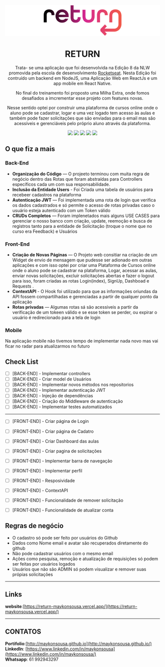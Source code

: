 <div align="center">
  <img src="./web/src/assets/nlw.svg" height="100px" alt="Next Controll"/>
</div>

<div align="center">

  # RETURN
  Trata- se uma aplicação que foi desenvolvida na Edição 8 da NLW promovida pela escola de desenvolvimento [Rocketseat](https://www.rocketseat.com.br/). Nesta Edição foi contruído um backend em NodeJS, uma Aplicação Web em ReactJs e um app mobile em React Native.

  No final do treinamento foi proposto uma Milha Extra, onde fomos desafiados a imcrementar esse projeto com features novas.

  Nesse sentido optei por construir uma plataforma de cursos online onde o aluno pode se cadastrar, logar e uma vez logado tem acesso às aulas e também pode fazer solicitações que são enviadas para o email mas são acessíveis e gerenciáveis pelo próprio aluno através da plataforma.



  ![](https://img.shields.io/badge/autor-Maykon%20Sousa-brightgreen)
  ![](https://img.shields.io/badge/Language-Typescript-brightgreen)
  ![](https://img.shields.io/badge/Front--End-ReactJS-brightgreen)
   ![](https://img.shields.io/badge/Back--End-NodeJs-brightgreen)
    ![](https://img.shields.io/badge/Mobile-ReactNative-brightgreen)
  
</div> 

## O que fiz a mais

### Back-End

- **Organização do Código** — O projeeto terminou com muita regra de negócio dentro das Rotas que foram abstraídas para Controllers específicos cada um com sua responsabilidade.  
- **Inclusão da Entidade Users** - Foi Criada uma tabela de usuários para recebeer cadastros na plataforma
- **Autenticação JWT** — Foi implementada uma rota de login que verifica os dados cadastrados e só permite o acesso de rotas privadas caso o usuário esteja autenticado com um Token válido
- **CRUDs Completos** — Foram implenetados mais alguns USE CASES para gerenciar o nosso banco com criação, update, reemoção e busca de registros tanto para a entidade de Solicitação (troque o nome que no curso era Feedback) e Usuários



### Front-End

- **Criação de Novas Páginas** — O Projeto web consitiar na criação de um Widget de envio de mensagem que pudesse ser adionado em outras aplicações e com isso optei por criar uma Plataforma de Cursos online onde o aluno pode se cadastrar na plataforma, Logar, acessar as aulas, enviar novas solicitações, excluir solicitações abertas e fazer o logout para isso, foram criadas as rotas Login(index), SignUp, Dashboad e Requests .  
- **ContextAPI** - O Hook foi utilizado para que as informações oriundas da API fossem compartilhadas e gerenciadas a partir de qualquer ponto da aplicação
- **Rotas privadas** — Algumas rotas sá são acessiveis a partir da verificação de um tokeen válido e se esse token se perder, ou expirar o usuário é redirecionado para a tela de login

### Mobile

Na aplicação mobile não tivemos tempo de implementar nada novo mas vai ficar no radar para atualizarmos no futuro

## Check List

- [ ] [BACK-END] - Implementar controllers
- [ ] [BACK-END] - Criar model de Usuários
- [ ] [BACK-END] - Implementar novos métodos nos repositorios
- [ ] [BACK-END] - Implementar autenticação JWT
- [ ] [BACK-END] - Injeção de dependências
- [ ] [BACK-END] - Criação do Middleware de autenticação
- [ ] [BACK-END] - Implementar testes automatizados
  
***

- [ ] [FRONT-END] - Criar página de Login
- [ ] [FRONT-END] - Criar página de Cadatro
- [ ] [FRONT-END] - Criar Dashboard das aulas
- [ ] [FRONT-END] - Criar pagina de solicitações
- [ ] [FRONT-END] - Implementar barra de navegação
- [ ] [FRONT-END] - Implementar perfil
- [ ] [FRONT-END] - Resposividade
- [ ] [FRONT-END] - ContextAPI
- [ ] [FRONT-END] - Funcionalidade de remover solicitação
- [ ] [FRONT-END] - Funcionalidade de atualizar conta
  


## Regras de negócio

- O cadastro só pode ser feito por usuários do Github
- Dados como Nome email e avatar são recuperados diretamente do github
- Não pode cadastrar usuários com o mesmo email
- Ações como pesquisa, remoção e atualização de requisições só podem ser feitas por usuários logados
- Usuários que não são ADMIN só podem visualizar e remover suas própias solicitações

***

## Links

**website**:[https://return-maykonsousa.vercel.app/](https://return-maykonsousa.vercel.app/) 


***
## CONTATOS

**Portifolio**:[http://maykonsousa.github.io](http://maykonsousa.github.io/)  
**LinkedIn**: [https://www.linkedin.com/in/maykonsousa](https://www.linkedin.com/in/maykonsousa/)  
**Whatsapp**: 61 992943297